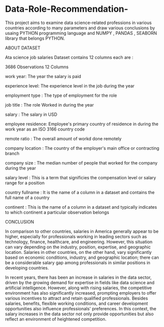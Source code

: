 # Data-Role-Recommendation-

This project aims to examine data science-related professions in various countries according to many parameters and draw various conclusions by usaing PYTHON programming language and NUMPY , PANDAS , SEABORN library that belongs PYTHON.

ABOUT DATASET 

Ata science job salaries Dataset contains 12 columns each are : 

3686 Observations 12 Columns 

work year:          The year the salary is paid

experience level:   The experience level in the job during the year 

employment type :   The type of employment for the role 

job title :         The role Worked in during the year 

salary :            The salary in USD 

employee residence: Employee's primary country of residence in during the work year as an ISO 3166 country code

remote ratio :      The overall amount of workd done remotely

company location :  The country of the employer's main office or contracting branch 

company size :      The median number of people that worked for the company during the year

salary level :      This is a term that significies the compensation level or salary range for a position

country fullname :  It is the name of a column in a dataset and contains the full name of a country 

continent :         This is the name of a column in a dataset and typically indicates to which continent a particular observation belongs 

 CONCLUSION 

In comparison to other countries, salaries in America generally appear to be higher, especially for professionals working in leading sectors such as technology, finance, healthcare, and engineering. However, this situation can vary depending on the industry, position, expertise, and geographic location. Salaries in other countries, on the other hand, vary significantly based on economic conditions, industry, and geographic location; there can be a considerable salary gap among professionals in similar positions in developing countries.

In recent years, there has been an increase in salaries in the data sector, driven by the growing demand for expertise in fields like data science and artificial intelligence. However, along with rising salaries, the competitive environment has also significantly increased, prompting employers to offer various incentives to attract and retain qualified professionals. Besides salaries, benefits, flexible working conditions, and career development opportunities also influence professionals' preferences. In this context, the salary increases in the data sector not only provide opportunities but also reflect an environment of heightened competition.
